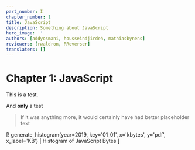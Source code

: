 ```yaml
---
part_number: I
chapter_number: 1
title: JavaScript
description: Something about JavaScript
hero_image: ''
authors: [addyosmani, housseindjirdeh, mathiasbynens]
reviewers: [rwaldron, RReverser]
translaters: []
---
```


# Chapter 1: JavaScript

This is a test.

And **only** a test

> If it was anything more, it would certainly have had better placeholder text

[! generate_histogram(year=2019, key='01_01', x='kbytes', y='pdf', x_label='KB') | Histogram of JavaScript Bytes ]
